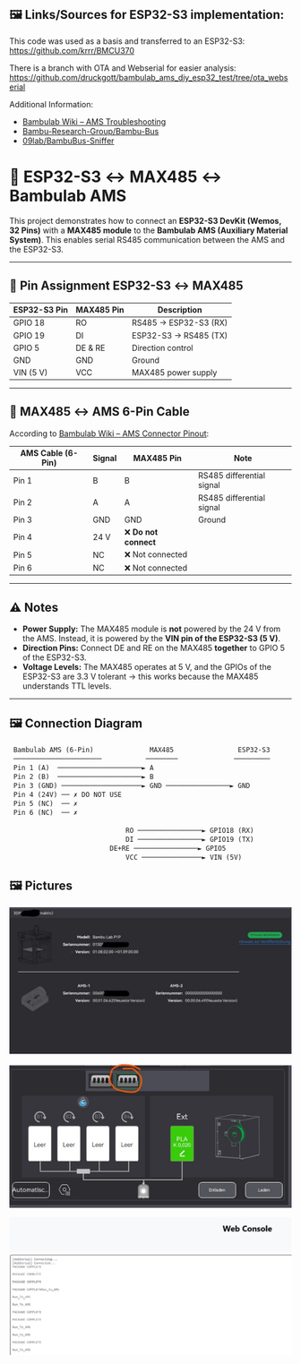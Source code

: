 ## 🖼️ Links/Sources for ESP32-S3 implementation:

This code was used as a basis and transferred to an ESP32-S3:
https://github.com/krrr/BMCU370

There is a branch with OTA and Webserial for easier analysis:
https://github.com/druckgott/bambulab_ams_diy_esp32_test/tree/ota_webserial

Additional Information:

- [Bambulab Wiki – AMS Troubleshooting](https://wiki.bambulab.com/en/x1/troubleshooting/AMS_is_not_detected_by_the_printer)
- [Bambu-Research-Group/Bambu-Bus](https://github.com/Bambu-Research-Group/Bambu-Bus)
- [09lab/BambuBus-Sniffer](https://github.com/09lab/BambuBus-Sniffer)

# 📡 ESP32-S3 ↔ MAX485 ↔ Bambulab AMS

This project demonstrates how to connect an **ESP32-S3 DevKit (Wemos, 32 Pins)** with a **MAX485 module** to the **Bambulab AMS (Auxiliary Material System)**. This enables serial RS485 communication between the AMS and the ESP32-S3.

---

## 🔌 Pin Assignment ESP32-S3 ↔ MAX485

| ESP32-S3 Pin | MAX485 Pin | Description            |
|--------------|------------|-------------------------|
| GPIO 18      | RO         | RS485 → ESP32-S3 (RX)  |
| GPIO 19      | DI         | ESP32-S3 → RS485 (TX)  |
| GPIO 5       | DE & RE    | Direction control      |
| GND          | GND        | Ground                 |
| VIN (5 V)    | VCC        | MAX485 power supply    |

---

## 🔌 MAX485 ↔ AMS 6-Pin Cable

According to [Bambulab Wiki – AMS Connector Pinout](https://wiki.bambulab.com/en/x1/troubleshooting/AMS_is_not_detected_by_the_printer):

| AMS Cable (6-Pin) | Signal | MAX485 Pin | Note                          |
|-------------------|--------|------------|-------------------------------|
| Pin 1             | B      | B          | RS485 differential signal     |
| Pin 2             | A      | A          | RS485 differential signal     |
| Pin 3             | GND    | GND        | Ground                        |
| Pin 4             | 24 V   | ❌ **Do not connect** |
| Pin 5             | NC     | ❌ Not connected       |
| Pin 6             | NC     | ❌ Not connected       |

---

## ⚠️ Notes

- **Power Supply:** The MAX485 module is **not** powered by the 24 V from the AMS. Instead, it is powered by the **VIN pin of the ESP32-S3 (5 V)**.  
- **Direction Pins:** Connect DE and RE on the MAX485 **together** to GPIO 5 of the ESP32-S3.  
- **Voltage Levels:** The MAX485 operates at 5 V, and the GPIOs of the ESP32-S3 are 3.3 V tolerant → this works because the MAX485 understands TTL levels.

---

## 🖼️ Connection Diagram

```text
 Bambulab AMS (6-Pin)              MAX485                ESP32-S3
 ──────────────────────           ────────              ─────────
 Pin 1 (A)  ─────────────────────► A
 Pin 2 (B)  ─────────────────────► B
 Pin 3 (GND) ────────────────────► GND ────────────────► GND
 Pin 4 (24V) ── ✗ DO NOT USE
 Pin 5 (NC)  ── ✗
 Pin 6 (NC)  ── ✗

                             RO ────────────────► GPIO18 (RX)
                             DI ────────────────► GPIO19 (TX)
                         DE+RE ────────────────► GPIO5
                             VCC ───────────────► VIN (5V)
```

## 🖼️ Pictures

![Alternative Text](images/ams.jpg)

![Alternative Text](images/second_ams.jpg)

![Alternative Text](images/webserial.jpg)